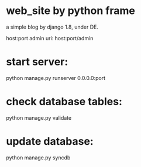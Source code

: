 # web_site by python frame
a simple blog by django 1.8, under DE.

host:port
admin uri: host:port/admin

# start server:
python manage.py runserver 0.0.0.0:port

# check database tables:
python manage.py validate

# update database:
python manage.py syncdb
